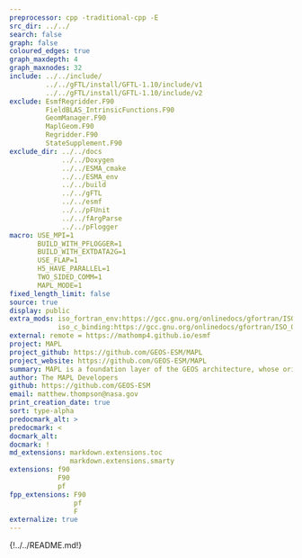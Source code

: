 ```yaml
---
preprocessor: cpp -traditional-cpp -E
src_dir: ../../
search: false
graph: false
coloured_edges: true
graph_maxdepth: 4
graph_maxnodes: 32
include: ../../include/
         ../../gFTL/install/GFTL-1.10/include/v1
         ../../gFTL/install/GFTL-1.10/include/v2
exclude: EsmfRegridder.F90
         FieldBLAS_IntrinsicFunctions.F90
         GeomManager.F90
         MaplGeom.F90
         Regridder.F90
         StateSupplement.F90
exclude_dir: ../../docs
             ../../Doxygen
             ../../ESMA_cmake
             ../../ESMA_env
             ../../build
             ../../gFTL
             ../../esmf
             ../../pFUnit
             ../../fArgParse
             ../../pFlogger
macro: USE_MPI=1
       BUILD_WITH_PFLOGGER=1
       BUILD_WITH_EXTDATA2G=1
       USE_FLAP=1
       H5_HAVE_PARALLEL=1
       TWO_SIDED_COMM=1
       MAPL_MODE=1
fixed_length_limit: false
source: true
display: public
extra_mods: iso_fortran_env:https://gcc.gnu.org/onlinedocs/gfortran/ISO_005fFORTRAN_005fENV.html
            iso_c_binding:https://gcc.gnu.org/onlinedocs/gfortran/ISO_005fC_005fBINDING.html#ISO_005fC_005fBINDING
external: remote = https://mathomp4.github.io/esmf
project: MAPL
project_github: https://github.com/GEOS-ESM/MAPL
project_website: https://github.com/GEOS-ESM/MAPL
summary: MAPL is a foundation layer of the GEOS architecture, whose original purpose is to supplement the Earth System Modeling Framework (ESMF)
author: The MAPL Developers
github: https://github.com/GEOS-ESM
email: matthew.thompson@nasa.gov
print_creation_date: true
sort: type-alpha
predocmark_alt: >
predocmark: <
docmark_alt:
docmark: !
md_extensions: markdown.extensions.toc
               markdown.extensions.smarty
extensions: f90
            F90
            pf
fpp_extensions: F90
                pf
                F
externalize: true
---
```


{!../../README.md!}
